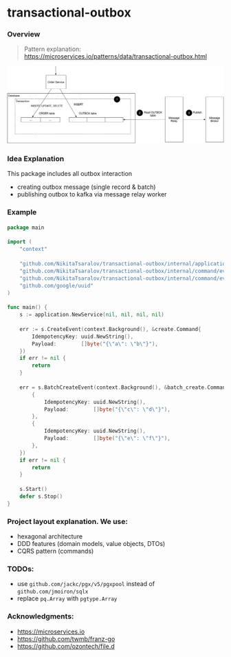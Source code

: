 # transactional-outbox

### Overview

> Pattern explanation: https://microservices.io/patterns/data/transactional-outbox.html

![transactional_outbox](./src/ReliablePublication.png)

### Idea Explanation

This package includes all outbox interaction
* creating outbox message (single record & batch)
* publishing outbox to kafka via message relay worker

### Example

```go
package main

import (
	"context"

	"github.com/NikitaTsaralov/transactional-outbox/internal/application"
	"github.com/NikitaTsaralov/transactional-outbox/internal/command/event/batch_create"
	"github.com/NikitaTsaralov/transactional-outbox/internal/command/event/create"
	"github.com/google/uuid"
)

func main() {
	s := application.NewService(nil, nil, nil, nil)

	err := s.CreateEvent(context.Background(), &create.Command{
		IdempotencyKey: uuid.NewString(),
		Payload:        []byte("{\"a\": \"b\"}"),
	})
	if err != nil {
		return
	}

	err = s.BatchCreateEvent(context.Background(), &batch_create.Command{
		{
			IdempotencyKey: uuid.NewString(),
			Payload:        []byte("{\"c\": \"d\"}"),
		},
		{
			IdempotencyKey: uuid.NewString(),
			Payload:        []byte("{\"e\": \"f\"}"),
		},
	})
	if err != nil {
		return
	}

	s.Start()
	defer s.Stop()
}
```

### Project layout explanation. We use:

* hexagonal architecture 
* DDD features (domain models, value objects, DTOs)
* CQRS pattern (commands)

### TODOs:

* use `github.com/jackc/pgx/v5/pgxpool` instead of `github.com/jmoiron/sqlx`
* replace `pq.Array` with `pgtype.Array`

### Acknowledgments:

* https://microservices.io
* https://github.com/twmb/franz-go
* https://github.com/ozontech/file.d